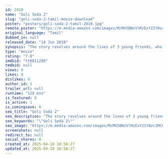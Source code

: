 ```yaml
---
id: 2410
name: "Goli Soda 2"
slug: "goli-soda-2-tamil-movie-download"
poster: "posters/goli-soda-2-tamil-2018.jpg"
remote_poster: "https://m.media-amazon.com/images/M/MV5BNzVlMzExY2ItNzc1MC00Y2FkLTg2YzAtNDQzZGUxYjVjNTM5XkEyXkFqcGdeQXVyNjkwOTg4MTA@._V1_SX300.jpg"
original_language: "Tamil"
dubbed_in: null
released_date: "14 Jun 2018"
synopsis: "The story revolves around the lives of 3 young friends, who struggle to establish themselves in the real world. They are working to make it big until they get caught up in a certain situation, only to get rescued by a common friend."
type: "movie"
rating: "7.0"
imdbid: "tt8011288"
tmdbid: null
views: 0
likes: 0
dislikes: 0
author_id: 1
trailer_url: null
runtime: "128 min"
is_featured: 0
is_active: 1
is_comingsoon: 0
seo_title: "Goli Soda 2"
seo_description: "The story revolves around the lives of 3 young friends, who struggle to establish themselves in the real world. They are working to make it big until they get caught up in a certain situation, only to get rescued by a common friend."
seo_keywords: "\"Goli Soda 2\""
seo_image: "https://m.media-amazon.com/images/M/MV5BNzVlMzExY2ItNzc1MC00Y2FkLTg2YzAtNDQzZGUxYjVjNTM5XkEyXkFqcGdeQXVyNjkwOTg4MTA@._V1_SX300.jpg"
screenshots: null
redirect_to: null
social_shares: 0
created_at: 2025-04-10 18:58:27
updated_at: 2025-04-10 18:58:27
---
```


